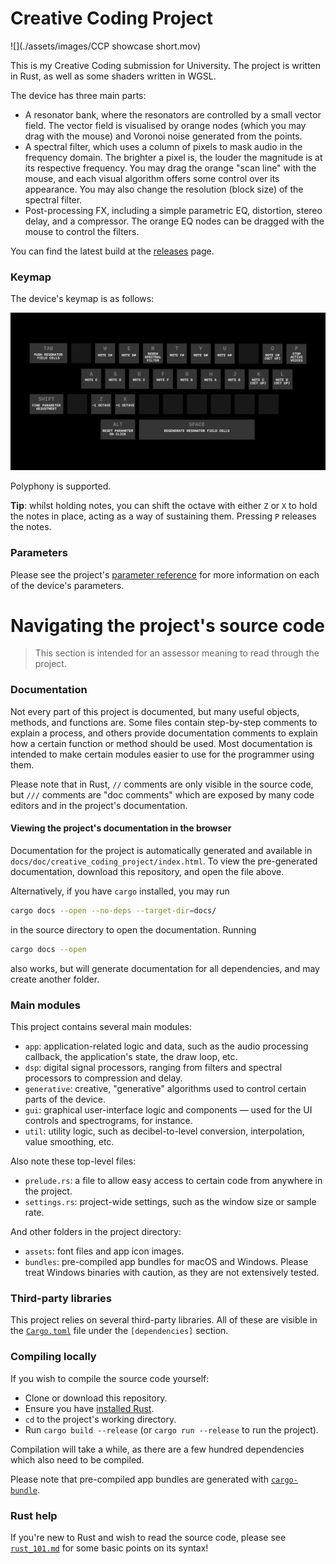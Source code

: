 # Creative Coding Project
![](./assets/images/CCP showcase short.mov)

This is my Creative Coding submission for University. The project is written in Rust, as well as some shaders written in WGSL.

The device has three main parts: 
- A resonator bank, where the resonators are controlled by a small vector field. The vector field is visualised by orange nodes (which you may drag with the mouse) and Voronoi noise generated from the points.
- A spectral filter, which uses a column of pixels to mask audio in the frequency domain. The brighter a pixel is, the louder the magnitude is at its respective frequency. You may drag the orange "scan line" with the mouse, and each visual algorithm offers some control over its appearance. You may also change the resolution (block size) of the spectral filter.
- Post-processing FX, including a simple parametric EQ, distortion, stereo delay, and a compressor. The orange EQ nodes can be dragged with the mouse to control the filters.

You can find the latest build at the [releases](https://github.com/jamiegibney/creative_coding_project/releases) page.

### Keymap
The device's keymap is as follows:

![](./assets/images/keymap.png)

Polyphony is supported. 

**Tip**: whilst holding notes, you can shift the octave with either `Z` or `X` to hold the notes in place, acting as a way of sustaining them. Pressing `P` releases the notes.

### Parameters
Please see the project's [parameter reference](./parameter_reference.md) for more information on each of the device's parameters.

# Navigating the project's source code
> This section is intended for an assessor meaning to read through the project.

### Documentation
Not every part of this project is documented, but many useful objects, methods, and functions are. Some files contain step-by-step comments to explain a process, and others provide documentation comments to explain how a certain function or method should be used. Most documentation is intended to make certain modules easier to use for the programmer using them.

Please note that in Rust, `//` comments are only visible in the source code, but `///` comments are "doc comments" which are exposed by many code editors and in the project's documentation.

#### Viewing the project's documentation in the browser
Documentation for the project is automatically generated and available in `docs/doc/creative_coding_project/index.html`. To view the pre-generated documentation, download this repository, and open the file above.

Alternatively, if you have `cargo` installed, you may run 
```bash
cargo docs --open --no-deps --target-dir=docs/
```
in the source directory to open the documentation. Running 
```bash
cargo docs --open
```
also works, but will generate documentation for all dependencies, and may create another folder.

### Main modules
This project contains several main modules:

- `app`: application-related logic and data, such as the audio processing callback, the application's state, the draw loop, etc.
- `dsp`: digital signal processors, ranging from filters and spectral processors to compression and delay.
- `generative`: creative, "generative" algorithms used to control certain parts of the device.
- `gui`: graphical user-interface logic and components — used for the UI controls and spectrograms, for instance.
- `util`: utility logic, such as decibel-to-level conversion, interpolation, value smoothing, etc.

Also note these top-level files:

- `prelude.rs`: a file to allow easy access to certain code from anywhere in the project.
- `settings.rs`: project-wide settings, such as the window size or sample rate.

And other folders in the project directory:
- `assets`: font files and app icon images.
- `bundles`: pre-compiled app bundles for macOS and Windows. Please treat Windows binaries with caution, as they are not extensively tested.

### Third-party libraries
This project relies on several third-party libraries. All of these are visible in the [`Cargo.toml`](./Cargo.toml) file under the `[dependencies]` section.

### Compiling locally
If you wish to compile the source code yourself:

- Clone or download this repository.
- Ensure you have [installed Rust](https://www.rust-lang.org/tools/install).
- `cd` to the project's working directory.
- Run `cargo build --release` (or `cargo run --release` to run the project).

Compilation will take a while, as there are a few hundred dependencies which also need to be compiled.

Please note that pre-compiled app bundles are generated with [`cargo-bundle`](https://github.com/burtonageo/cargo-bundle).

### Rust help
If you're new to Rust and wish to read the source code, please see [`rust_101.md`](./rust_101.md) for some basic points on its syntax!

